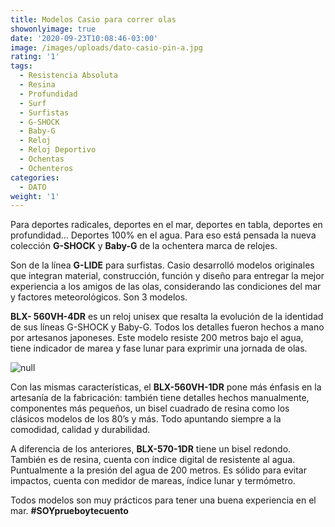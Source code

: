 ```yaml
---
title: Modelos Casio para correr olas
showonlyimage: true
date: '2020-09-23T10:08:46-03:00'
image: /images/uploads/dato-casio-pin-a.jpg
rating: '1'
tags:
  - Resistencia Absoluta
  - Resina
  - Profundidad
  - Surf
  - Surfistas
  - G-SHOCK
  - Baby-G
  - Reloj
  - Reloj Deportivo
  - Ochentas
  - Ochenteros
categories:
  - DATO
weight: '1'
---
```

Para deportes radicales, deportes en el mar, deportes en tabla, deportes en profundidad… Deportes 100% en el agua. Para eso está pensada la nueva colección **G-SHOCK** y **Baby-G** de la ochentera marca de relojes.

<!--more-->

Son de la línea **G-LIDE** para surfistas. Casio desarrolló modelos originales que integran material, construcción, función y diseño para entregar la mejor experiencia a los amigos de las olas, considerando las condiciones del mar y factores meteorológicos. Son 3 modelos.

**BLX- 560VH-4DR** es un reloj unisex que resalta la evolución de la identidad de sus líneas G-SHOCK y Baby-G. Todos los detalles fueron hechos a mano por artesanos japoneses. Este modelo resiste 200 metros bajo el agua, tiene indicador de marea y fase lunar para exprimir una jornada de olas. 

![null](/images/uploads/dato-casio-playa.jpg)

Con las mismas características, el **BLX-560VH-1DR** pone más énfasis en la artesanía de la fabricación: también tiene detalles hechos manualmente, componentes más pequeños, un bisel cuadrado de resina como los clásicos modelos de los 80’s y más. Todo apuntando siempre a la comodidad, calidad y durabilidad. 

A diferencia de los anteriores, **BLX-570-1DR** tiene un bisel redondo. También es de resina, cuenta con índice digital de resistente al agua. Puntualmente a la presión del agua de 200 metros. Es sólido para evitar impactos, cuenta con medidor de mareas, índice lunar y termómetro.

Todos modelos son muy prácticos para tener una buena experiencia en el mar. **\#SOYprueboytecuento**
